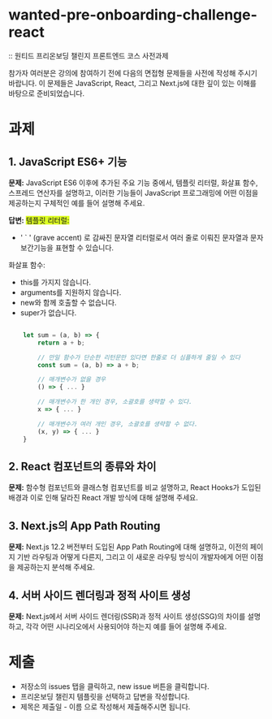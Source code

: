 # wanted-pre-onboarding-challenge-react
:: 원티드 프리온보딩 챌린지 프론트엔드 코스 사전과제 

참가자 여러분은 강의에 참여하기 전에 다음의 면접형 문제들을 사전에 작성해 주시기 바랍니다. 
이 문제들은 JavaScript, React, 그리고 Next.js에 대한 깊이 있는 이해를 바탕으로 준비되었습니다.

# 과제

## 1. JavaScript ES6+ 기능
**문제:**
JavaScript ES6 이후에 추가된 주요 기능 중에서, 템플릿 리터럴, 화살표 함수, 스프레드 연산자를 설명하고, 
이러한 기능들이 JavaScript 프로그래밍에 어떤 이점을 제공하는지 구체적인 예를 들어 설명해 주세요.

**답변:**
<span style="background-color:#DCFF24">
템플릿 리터럴: 
</span>

- ' ` ' (grave accent) 로 감싸진 문자열 리터럴로서 여러 줄로 이뤄진 문자열과 문자 보간기능을 표현할 수 있습니다.

화살표 함수: 
- this를 가지지 않습니다. 
- arguments를 지원하지 않습니다.
- new와 함께 호출할 수 없습니다.
- super가 없습니다. 

```javascript

    let sum = (a, b) => {
        return a + b;

        // 만일 함수가 단순한 리턴문만 있다면 한줄로 더 심플하게 줄일 수 있다
        const sum = (a, b) => a + b;

        // 매개변수가 없을 경우
        () => { ... } 

        // 매개변수가 한 개인 경우, 소괄호를 생략할 수 있다.
        x => { ... } 

        // 매개변수가 여러 개인 경우, 소괄호를 생략할 수 없다.
        (x, y) => { ... }
    }
```


## 2. React 컴포넌트의 종류와 차이
**문제:**
함수형 컴포넌트와 클래스형 컴포넌트를 비교 설명하고, React Hooks가 도입된 배경과 이로 인해 달라진 React 개발 방식에 대해 설명해 주세요.

## 3. Next.js의 App Path Routing
**문제:**
Next.js 12.2 버전부터 도입된 App Path Routing에 대해 설명하고, 이전의 페이지 기반 라우팅과 어떻게 다른지, 그리고 이 새로운 라우팅 방식이 개발자에게 어떤 이점을 제공하는지 분석해 주세요.

## 4. 서버 사이드 렌더링과 정적 사이트 생성
**문제:**
Next.js에서 서버 사이드 렌더링(SSR)과 정적 사이트 생성(SSG)의 차이를 설명하고, 각각 어떤 시나리오에서 사용되어야 하는지 예를 들어 설명해 주세요.

# 제출
- 저장소의 issues 탭을 클릭하고, new issue 버튼을 클릭합니다. 
- 프리온보딩 챌린지 템플릿을 선택하고 답변을 작성합니다.
- 제목은 제출일 - 이름 으로 작성해서 제출해주시면 됩니다.

